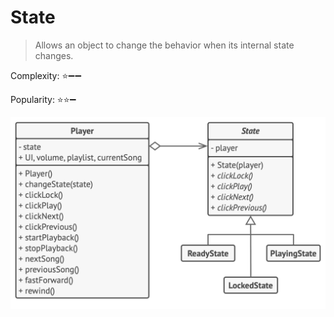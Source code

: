 # State

> Allows an object to change the behavior when its internal state changes.

Complexity: :star::heavy_minus_sign::heavy_minus_sign:

Popularity: :star::star::heavy_minus_sign:

![Pseudo code State](../../images/state.png)